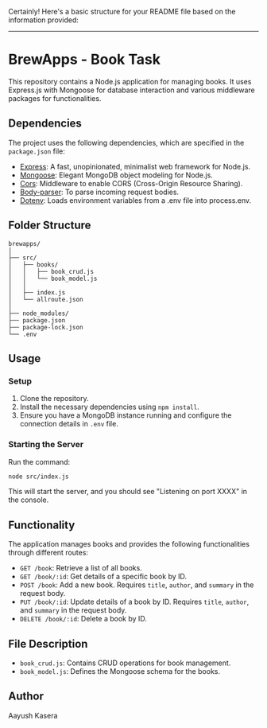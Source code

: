 Certainly! Here's a basic structure for your README file based on the information provided:

---

# BrewApps - Book Task

This repository contains a Node.js application for managing books. It uses Express.js with Mongoose for database interaction and various middleware packages for functionalities.

## Dependencies

The project uses the following dependencies, which are specified in the `package.json` file:

- [Express](https://expressjs.com/): A fast, unopinionated, minimalist web framework for Node.js.
- [Mongoose](https://mongoosejs.com/): Elegant MongoDB object modeling for Node.js.
- [Cors](https://expressjs.com/en/resources/middleware/cors.html): Middleware to enable CORS (Cross-Origin Resource Sharing).
- [Body-parser](https://www.npmjs.com/package/body-parser): To parse incoming request bodies.
- [Dotenv](https://www.npmjs.com/package/dotenv): Loads environment variables from a .env file into process.env.

## Folder Structure

```
brewapps/
│
├── src/
│   ├── books/
│   │   ├── book_crud.js
│   │   └── book_model.js
│   │
│   ├── index.js
│   └── allroute.json
│
├── node_modules/
├── package.json
├── package-lock.json
└── .env
```

## Usage

### Setup

1. Clone the repository.
2. Install the necessary dependencies using `npm install`.
3. Ensure you have a MongoDB instance running and configure the connection details in `.env` file.

### Starting the Server

Run the command:

```bash
node src/index.js
```

This will start the server, and you should see "Listening on port XXXX" in the console.

## Functionality

The application manages books and provides the following functionalities through different routes:

- `GET /book`: Retrieve a list of all books.
- `GET /book/:id`: Get details of a specific book by ID.
- `POST /book`: Add a new book. Requires `title`, `author`, and `summary` in the request body.
- `PUT /book/:id`: Update details of a book by ID. Requires `title`, `author`, and `summary` in the request body.
- `DELETE /book/:id`: Delete a book by ID.

## File Description

- `book_crud.js`: Contains CRUD operations for book management.
- `book_model.js`: Defines the Mongoose schema for the books.

## Author

Aayush Kasera
